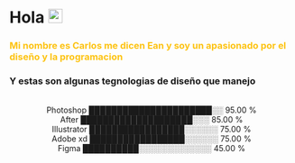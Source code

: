 
### 
<h1>Hola <img src="https://media.giphy.com/media/hvRJCLFzcasrR4ia7z/giphy.gif" width="25px"></h1>
 <h3 style="color: #FDC312;" >Mi nombre es Carlos me dicen Ean y soy un apasionado por el diseño y la programacion</h3>
<h3> Y estas son algunas tegnologias de diseño  que manejo</h3>
<br> 
<div align="center">
Photoshop    ██████████████████████░░    95.00 % <br>
After        ████████████████████░░░     85.00 % <br>
Illustrator   █████████████████░░░░░░     75.00 % <br>
Adobe xd      █████████████████░░░░░░     75.00 % <br>
Figma        ██████████░░░░░░░░░░░░░     45.00 % <br>
</div>
